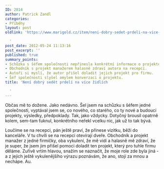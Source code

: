 ```yaml
---
ID: 2814
author: Patrick Zandl
categories:
- Příběhy
layout: post
oldlink: 'https://www.marigold.cz/item/neni-dobry-sedet-prdeli-na-vice-zidlich

  '
post_date: 2012-05-24 11:13:16
post_excerpt: ''
published: true
summary_points:
- Schůzka s šéfem společnosti nepřinesla konkrétní informace o projektech.
- Obchodník s projekt manažerem halasně zdraví autora na recepci.
- Autoři si myslí, že autor přišel doladit jejich projekt pro firmu.
- Šéf společnosti slyšel omylem konverzaci o projektu.
title: 'Není dobrý sedět prdelí na více židlích

  '
---
```


Občas mě to dožene. Jako nedávno. Šel jsem na schůzku s šéfem jedné společnosti, vyptával jsem se, co nového, co starého, co ty nové a budoucí projekty, výsledky, předpoklady. Tak, jako vždycky. Dotyčný brousil opatrně kolem, sem-tam ťuknul, konkrétního neřekl vcelku nic, jak už to tak bývá. 

Loučíme se na recepci, pán ještě praví, že přinese vizitku, běží do kanceláře. 
V tu chvíli se na recepci otevírají dveře. Obchodník a projekt manažer z jedné firmičky, oba vykulení, že mě vidí a halasně mě zdraví, že je super, že jsem jim přišel pomoci doladit ten projekt, který pro tuhle firmu děláme. Zuřivě vrtím hlavou, snažím se naznačit, že moje role zde byla jiná - a z jejich ještě vykulenějšího výrazu poznávám, že ano, stojí za mnou a nechápe. Au.
